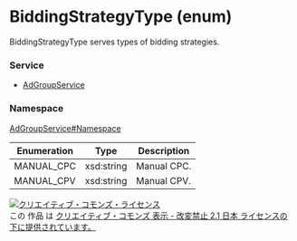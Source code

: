 # BiddingStrategyType (enum)
BiddingStrategyType serves types of bidding strategies.
### Service
+ [AdGroupService](../../services/AdGroupService.md)

### Namespace
[AdGroupService#Namespace](../../services/AdGroupService.md#namespace)

| Enumeration | Type | Description |
|---|---|---|
| MANUAL_CPC | xsd:string | Manual CPC. |
| MANUAL_CPV | xsd:string | Manual CPV. |

<a rel="license" href="http://creativecommons.org/licenses/by-nd/2.1/jp/"><img alt="クリエイティブ・コモンズ・ライセンス" style="border-width:0" src="https://i.creativecommons.org/l/by-nd/2.1/jp/88x31.png" /></a><br />この 作品 は <a rel="license" href="http://creativecommons.org/licenses/by-nd/2.1/jp/">クリエイティブ・コモンズ 表示 - 改変禁止 2.1 日本 ライセンスの下に提供されています。</a>
